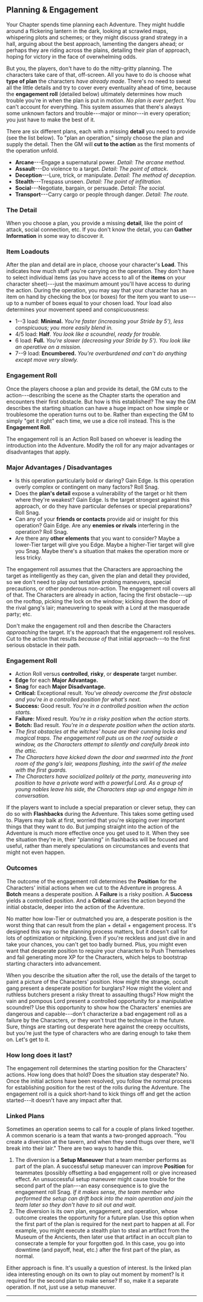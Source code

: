 ## Planning & Engagement

Your Chapter spends time planning each Adventure. They might huddle around a flickering lantern in the dark, looking at scrawled maps, whispering plots and schemes; or they might discuss grand strategy in a hall, arguing about the best approach, lamenting the dangers ahead; or perhaps they are riding across the plains, detailing their plan of approach, hoping for victory in the face of overwhelming odds.

But you, the players, don't have to do the nitty-gritty planning. The characters take care of that, off-screen. All you have to do is choose what **type of plan** the characters *have already made*. There's no need to sweat all the little details and try to cover every eventuality ahead of time, because the **engagement roll** (detailed below) ultimately determines how much trouble you're in when the plan is put in motion. *No plan is ever perfect.* You can't account for everything. This system assumes that there's always some unknown factors and trouble---major or minor---in every operation; you just have to make the best of it.

There are six different plans, each with a missing **detail** you need to provide (see the list below). To "plan an operation," simply choose the plan and supply the detail. Then the GM will **cut to the action** as the first moments of the operation unfold.

* **Arcane**---Engage a supernatural power. *Detail: The arcane method.*
* **Assault**---Do violence to a target. *Detail: The point of attack*.
* **Deception**---Lure, trick, or manipulate. *Detail: The method of deception.*
* **Stealth**---Trespass unseen. *Detail: The point of infiltration.*
* **Social**---Negotiate, bargain, or persuade. *Detail: The social.*
* **Transport**---Carry cargo or people through danger. *Detail: The route.*

### The Detail

When you choose a plan, you provide a missing **detail**, like the point of attack, social connection, etc. If you don't know the detail, you can **Gather Information** in some way to discover it.

### Item Loadouts

After the plan and detail are in place, choose your character's **Load**. This indicates how much stuff you're carrying on the operation. They don't have to select individual items (as you have access to all of the **items** on your character sheet)---just the maximum amount you'll have access to during the action. During the operation, you may say that your character has an item on hand by checking the box (or boxes) for the item you want to use---up to a number of boxes equal to your chosen load. Your load also determines your movement speed and conspicuousness:

* 1--3 load: **Minimal.** *You're faster (increasing your Stride by 5'), less conspicuous; you more easily blend in.*
* 4/5 load: **Half**. *You look like a scoundrel, ready for trouble.*
* 6 load: **Full.** *You're slower (decreasing your Stride by 5'). You look like an operative on a mission.*
* 7--9 load: **Encumbered.** *You're overburdened and can't do anything except move very slowly.*

### Engagement Roll

Once the players choose a plan and provide its detail, the GM cuts to the action---describing the scene as the Chapter starts the operation and encounters their first obstacle. But how is this established? The way the GM describes the starting situation can have a huge impact on how simple or troublesome the operation turns out to be. Rather than expecting the GM to simply "get it right" each time, we use a dice roll instead. This is the **Engagement Roll**.

The engagement roll is an Action Roll based on whoever is leading the introduction into the Adventure. Modify the roll for any major advantages or disadvantages that apply.

### Major Advantages / Disadvantages

* Is this operation particularly bold or daring? Gain Edge. Is this operation overly complex or contingent on many factors? Roll Snag.
* Does the **plan's detail** expose a vulnerability of the target or hit them where they're weakest? Gain Edge. Is the target strongest against this approach, or do they have particular defenses or special preparations? Roll Snag.
* Can any of your **friends or contacts** provide aid or insight for this operation? Gain Edge. Are any **enemies or rivals** interfering in the operation? Roll Snag.
* Are there any **other elements** that you want to consider? Maybe a lower-Tier target will give you Edge. Maybe a higher-Tier target will give you Snag. Maybe there's a situation that makes the operation more or less tricky.

The engagement roll assumes that the Characters are approaching the target as intelligently as they can, given the plan and detail they provided, so we don't need to play out tentative probing maneuvers, special precautions, or other ponderous non-action. The engagement roll covers all of that. The Characters are already in action, facing the first obstacle---up on the rooftop, picking the lock on the window; kicking down the door of the rival gang's lair; maneuvering to speak with a Lord at the masquerade party; etc.

Don't make the engagement roll and then describe the Characters *approaching* the target. It's the approach that the engagement roll resolves. Cut to the action that results *because of* that initial approach---to the first serious obstacle in their path.

### Engagement Roll

* Action Roll versus **controlled**, **risky**, or **desperate** target number.
* **Edge** for each **Major Advantage.**
* **Snag** for each **Major Disadvantage.**
* **Critical:** Exceptional result. *You've already overcome the first obstacle and you're in a controlled position for what's next.*
* **Success:** Good result. *You're in a controlled position when the action starts.*
* **Failure:** Mixed result. *You're in a risky position when the action starts.*
* **Botch:** Bad result. *You're in a desperate position when the action starts.*
* *The first obstacles at the witches' house are their cunning locks and magical traps. The engagement roll puts us on the roof outside a window, as the Characters attempt to silently and carefully break into the attic.*
* *The Characters have kicked down the door and swarmed into the front room of the gang's lair, weapons flashing, into the swirl of the melee with the first guards.*
* *The Characters have socialized politely at the party, maneuvering into position to have a private word with a powerful Lord. As a group of young nobles leave his side, the Characters step up and engage him in conversation.*

If the players want to include a special preparation or clever setup, they can do so with **Flashbacks** during the Adventure. This takes some getting used to. Players may balk at first, worried that you're skipping over important things that they want to do. But jumping straight into the action of the Adventure is much more effective once you get used to it. When they see the situation they're in, their "planning" in flashbacks will be focused and useful, rather than merely speculations on circumstances and events that might not even happen.

### Outcomes

The outcome of the engagement roll determines the **Position** for the Characters' initial actions when we cut to the Adventure in progress. A **Botch** means a desperate position. A **Failure** is a risky position. A **Success** yields a controlled position. And a **Critical** carries the action beyond the initial obstacle, deeper into the action of the Adventure.

No matter how low-Tier or outmatched you are, a desperate position is the worst thing that can result from the plan + detail + engagement process. It's designed this way so the planning process matters, but it doesn't call for lots of optimization or nitpicking. Even if you're reckless and just dive in and take your chances, you can't get too badly burned. Plus, you might even want that desperate position to require your characters to Push Themselves and fail generating more XP for the Characters, which helps to bootstrap starting characters into advancement.

When you describe the situation after the roll, use the details of the target to paint a picture of the Characters' position. How might the strange, occult gang present a desperate position for burglars? How might the violent and ruthless butchers present a risky threat to assaulting thugs? How might the vain and pompous Lord present a controlled opportunity for a manipulative scoundrel? Use this opportunity to show how the Characters' enemies are dangerous and capable---don't characterize a bad engagement roll as a failure by the Characters, or they won't trust the technique in the future. Sure, things are starting out desperate here against the creepy occultists, but you're just the type of characters who are daring enough to take them on. Let's get to it.

### How long does it last?

The engagement roll determines the starting position for the Characters' actions. How long does that hold? Does the situation stay desperate? No. Once the initial actions have been resolved, you follow the normal process for establishing position for the rest of the rolls during the Adventure. The engagement roll is a quick short-hand to kick things off and get the action started---it doesn't have any impact after that.

### Linked Plans

Sometimes an operation seems to call for a couple of plans linked together. A common scenario is a team that wants a two-pronged approach. "You create a diversion at the tavern, and when they send thugs over there, we'll break into their lair." There are two ways to handle this.

1. The diversion is a **Setup Maneuver** that a team member performs as part of the plan. A successful setup maneuver can improve **Position** for teammates (possibly offsetting a bad engagement roll) or give increased effect. An unsuccessful setup maneuver might cause trouble for the second part of the plan---an easy consequence is to give the engagement roll Snag. *If it makes sense, the team member who performed the setup can drift back into the main operation and join the team later so they don't have to sit out and wait.*
2. The diversion is its own plan, engagement, and operation, whose outcome creates the opportunity for a future plan. Use this option when the first part of the plan is required for the next part to happen at all. For example, you might execute a stealth plan to steal an artifact from the Museum of the Ancients, then later use that artifact in an occult plan to consecrate a temple for your forgotten god. In this case, you go into downtime (and payoff, heat, etc.) after the first part of the plan, as normal.

Either approach is fine. It's usually a question of interest. Is the linked plan idea interesting enough on its own to play out moment by moment? Is it required for the second plan to make sense? If so, make it a separate operation. If not, just use a setup maneuver.

* * * * * * * * * * * * * * * * * * * * * * * * * * * * * * * * * * * * * * * *
